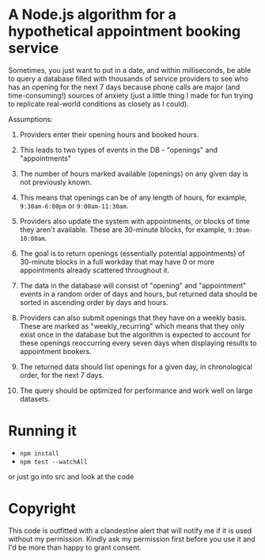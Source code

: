 # A Node.js algorithm for a hypothetical appointment booking service

Sometimes, you just want to put in a date, and within milliseconds, be able to query a database filled with thousands of service providers to see who has an opening for the next 7 days because phone calls are major (and time-consuming!) sources of anxiety (just a little thing I made for fun trying to replicate real-world conditions as closely as I could).

Assumptions:

1. Providers enter their opening hours and booked hours.

2. This leads to two types of events in the DB - "openings" and "appointments"

3. The number of hours marked available (openings) on any given day is not previously known.

4. This means that openings can be of any length of hours, for example, `9:30am-6:00pm` or `9:00am-11:30am`. 

5. Providers also update the system with appointments, or blocks of time they aren't available. These are 30-minute blocks, for example, `9:30am-10:00am`.

6. The goal is to return openings (essentially potential appointments) of 30-minute blocks in a full workday that may have 0 or more appointments already scattered throughout it. 

7. The data in the database will consist of "opening" and "appointment" events in a random order of days and hours, but returned data should be sorted in ascending order by days and hours.

8. Providers can also submit openings that they have on a weekly basis. These are marked as "weekly_recurring" which means that they only exist once in the database but the algorithm is expected to account for these openings reoccurring every seven days when displaying results to appointment bookers.

9. The returned data should list openings for a given day, in chronological order, for the next 7 days.

10. The query should be optimized for performance and work well on large datasets.

# Running it

- `npm install`
- `npm test --watchAll`

or just go into src and look at the code


# Copyright

This code is outfitted with a clandestine alert that will notify me if it is used without my permission. Kindly ask my permission first before you use it and I'd be more than happy to grant consent.


